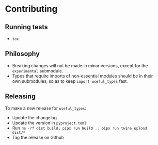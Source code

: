 # Contributing

## Running tests

- `tox`

## Philosophy

- Breaking changes will not be made in minor versions, except for the `experimental` submodule.
- Types that require imports of non-essential modules should be in their own submodules, so as to
  keep `import useful_types` fast.

## Releasing

To make a new release for `useful_types`:
- Update the changelog
- Update the version in `pyproject.toml`
- Run `rm -rf dist build; pipx run build .; pipx run twine upload dist/*`
- Tag the release on Github
